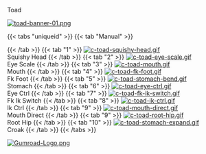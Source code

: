 Toad

[![toad-banner-01.png](https://i.postimg.cc/BST6nqrx/toad-banner-01.png)](/docs/rigs/)

{{< tabs "uniqueid" >}}
{{< tab "Manual" >}}

{{< /tab >}}
{{< tab "1" >}}
[![c-toad-squishy-head.gif](https://i.postimg.cc/8NH6bbnh/c-toad-squishy-head.gif)]()  
Squishy Head
{{< /tab >}}
{{< tab "2" >}}
[![c-toad-eye-scale.gif](https://i.postimg.cc/FhCkMHvz/c-toad-eye-scale.gif)]()  
Eye Scale
{{< /tab >}}
{{< tab "3" >}}
[![c-toad-mouth.gif](https://i.postimg.cc/wqLtR5mR/c-toad-mouth.gif)]()  
Mouth
{{< /tab >}}
{{< tab "4" >}}
[![c-toad-fk-foot.gif](https://i.postimg.cc/19Lnz7fZ/c-toad-fk-foot.gif)]()  
Fk Foot
{{< /tab >}}
{{< tab "5" >}}
[![c-toad-stomach-bend.gif](https://i.postimg.cc/y78SpSw2/c-toad-stomach-bend.gif)]()  
Stomach
{{< /tab >}}
{{< tab "6" >}}
[![c-toad-eye-ctrl.gif](https://i.postimg.cc/jKYn01pH/c-toad-eye-ctrl.gif)]()  
Eye Ctrl
{{< /tab >}}
{{< tab "7" >}}
[![c-toad-fk-ik-switch.gif](https://i.postimg.cc/RM3J4xCR/c-toad-fk-ik-switch.gif)]()  
Fk Ik Switch
{{< /tab >}}
{{< tab "8" >}}
[![c-toad-ik-ctrl.gif](https://i.postimg.cc/mR3zbw40/c-toad-ik-ctrl.gif)]()  
Ik Ctrl
{{< /tab >}}
{{< tab "9" >}}
[![c-toad-mouth-direct.gif](https://i.postimg.cc/vb34nZch/c-toad-mouth-direct.gif)]()  
Mouth Direct
{{< /tab >}}
{{< tab "9" >}}
[![c-toad-root-hip.gif](https://i.postimg.cc/6twZRPzW/c-toad-root-hip.gif)]()  
Root Hip
{{< /tab >}}
{{< tab "10" >}}
[![c-toad-stomach-expand.gif](https://i.postimg.cc/nVxX4s4R/c-toad-stomach-expand.gif)]()  
Croak
{{< /tab >}}
{{< /tabs >}}




[![Gumroad-Logo.png](https://i.postimg.cc/FKZh0BKH/Gumroad-Logo.png)](https://particl3s.gumroad.com/l/FMXiH)
